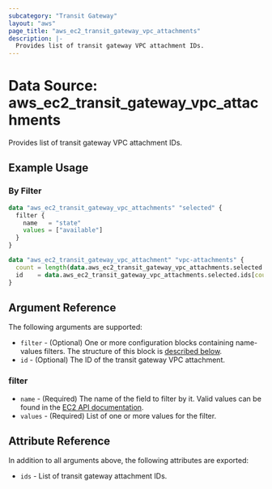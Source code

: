 ```yaml
---
subcategory: "Transit Gateway"
layout: "aws"
page_title: "aws_ec2_transit_gateway_vpc_attachments"
description: |-
  Provides list of transit gateway VPC attachment IDs.
---
```


[describe-tgw-vpc-attachments]: https://docs.cloud.croc.ru/en/api/ec2/transit_gateways/DescribeTransitGatewayVpcAttachments.html

# Data Source: aws_ec2_transit_gateway_vpc_attachments

Provides list of transit gateway VPC attachment IDs.

## Example Usage

### By Filter

```terraform
data "aws_ec2_transit_gateway_vpc_attachments" "selected" {
  filter {
    name   = "state"
    values = ["available"]
  }
}

data "aws_ec2_transit_gateway_vpc_attachment" "vpc-attachments" {
  count = length(data.aws_ec2_transit_gateway_vpc_attachments.selected.ids)
  id    = data.aws_ec2_transit_gateway_vpc_attachments.selected.ids[count.index]
}
```

## Argument Reference

The following arguments are supported:

* `filter` - (Optional) One or more configuration blocks containing name-values filters.
  The structure of this block is [described below](#filter).
* `id` - (Optional) The ID of the transit gateway VPC attachment.

### filter

* `name` - (Required) The name of the field to filter by it.
  Valid values can be found in the [EC2 API documentation][describe-tgw-vpc-attachments].
* `values` - (Required) List of one or more values for the filter.

## Attribute Reference

In addition to all arguments above, the following attributes are exported:

* `ids` - List of transit gateway attachment IDs.
